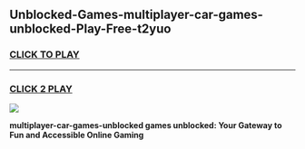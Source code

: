 
## Unblocked-Games-multiplayer-car-games-unblocked-Play-Free-t2yuo
<h3>
<a href="https://premium76.site?title=multiplayer-car-games-unblocked&ref=20A">CLICK TO PLAY</a></h3>
<hr>

<h3>
<a href="https://premium76.site?title=multiplayer-car-games-unblocked&ref=20A">CLICK 2 PLAY</a>
  
</h3>

<a href="https://premium76.site?title=multiplayer-car-games-unblocked&ref=20A"><img src="https://clearcache.store/games.png"></a>


**multiplayer-car-games-unblocked games unblocked: Your Gateway to Fun and Accessible Online Gaming**
